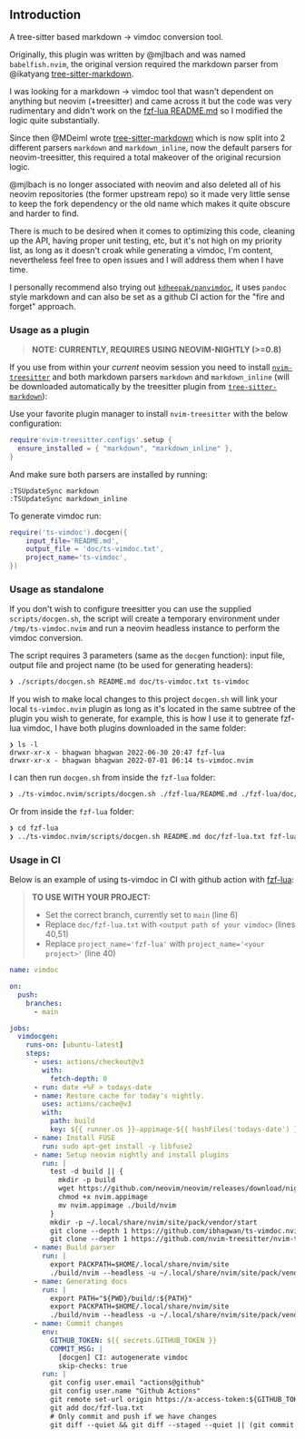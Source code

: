 ## Introduction

A tree-sitter based markdown -> vimdoc conversion tool.

Originally, this plugin was written by @mjlbach and was named `babelfish.nvim`,
the original version required the markdown parser from @ikatyang
[tree-sitter-markdown](https://github.com/ikatyang/tree-sitter-markdown).

I was looking for a markdown -> vimdoc tool that wasn't dependent on anything
but neovim (+treesitter) and came across it but the code was very rudimentary
and didn't work on the [fzf-lua
README.md](https://github.com/ibhagwan/fzf-lua/blob/main/README.md) so I
modified the logic quite substantially.

Since then @MDeiml wrote
[tree-sitter-markdown](https://github.com/MDeiml/tree-sitter-markdown) which
is now split into 2 different parsers `markdown` and `markdown_inline`, now
the default parsers for neovim-treesitter, this required a total makeover of
the original recursion logic.

@mjlbach is no longer associated with neovim and also deleted all of his neovim
repositories (the former upstream repo) so it made very little sense to keep the
fork dependency or the old name which makes it quite obscure and harder to find.

There is much to be desired when it comes to optimizing this code, cleaning up
the API, having proper unit testing, etc, but it's not high on my priority list,
as long as it doesn't croak while generating a vimdoc, I'm content, nevertheless
feel free to open issues and I will address them when I have time.

I personally recommend also trying out
[`kdheepak/panvimdoc`](https://github.com/kdheepak/panvimdoc), it uses
`pandoc` style markdown and can also be set as a github CI action for the
"fire and forget" approach.


### Usage as a plugin

> **NOTE: CURRENTLY, REQUIRES USING NEOVIM-NIGHTLY (>=0.8)**

If you use from within your *current* neovim session you need to install
[`nvim-treesitter`](https://github.com/nvim-treesitter/nvim-treesitter) and
both markdown parsers `markdown` and `markdown_inline` (will be downloaded
automatically by the treesitter plugin from
[`tree-sitter-markdown`](https://github.com/MDeiml/tree-sitter-markdown)):

Use your favorite plugin manager to install `nvim-treesitter` with the below
configuration:

```lua
require'nvim-treesitter.configs'.setup {
  ensure_installed = { "markdown", "markdown_inline" },
}
```

And make sure both parsers are installed by running:
```
:TSUpdateSync markdown
:TSUpdateSync markdown_inline
```

To generate vimdoc run:
```lua
require('ts-vimdoc').docgen({
	input_file='README.md',
	output_file = 'doc/ts-vimdoc.txt',
	project_name='ts-vimdoc',
})
```

### Usage as standalone

If you don't wish to configure treesitter you can use the supplied
`scripts/docgen.sh`, the script will create a temporary environment under
`/tmp/ts-vimdoc.nvim` and run a neovim headless instance to perform the
vimdoc conversion.

The script requires 3 parameters (same as the `docgen` function): input file,
output file and project name (to be used for generating headers):
```sh
❯ ./scripts/docgen.sh README.md doc/ts-vimdoc.txt ts-vimdoc
```

If you wish to make local changes to this project `docgen.sh` will link your
local `ts-vimdoc.nvim` plugin as long as it's located in the same subtree of
the plugin you wish to generate, for example, this is how I use it to generate
fzf-lua vimdoc, I have both plugins downloaded in the same folder:

```
❯ ls -l
drwxr-xr-x - bhagwan bhagwan 2022-06-30 20:47 fzf-lua
drwxr-xr-x - bhagwan bhagwan 2022-07-01 06:14 ts-vimdoc.nvim
```
I can then run `docgen.sh` from inside the `fzf-lua` folder:
```sh
❯ ./ts-vimdoc.nvim/scripts/docgen.sh ./fzf-lua/README.md ./fzf-lua/doc/fzf-lua.txt fzf-lua
```

Or from inside the `fzf-lua` folder:
```sh
❯ cd fzf-lua
❯ ../ts-vimdoc.nvim/scripts/docgen.sh README.md doc/fzf-lua.txt fzf-lua
```

### Usage in CI

Below is an example of using ts-vimdoc in CI with github action with
[fzf-lua](https://github.com/ibhagwan/fzf-lua):

> **TO USE WITH YOUR PROJECT:**
> - Set the correct branch, currently set to `main` (line 6)
> - Replace `doc/fzf-lua.txt` with `<output path of your vimdoc>` (lines 40,51)
> - Replace `project_name='fzf-lua'` with `project_name='<your project>'` (line 40)

```yaml
name: vimdoc

on:
  push:
    branches:
      - main

jobs:
  vimdocgen:
    runs-on: [ubuntu-latest]
    steps:
      - uses: actions/checkout@v3
        with:
          fetch-depth: 0
      - run: date +%F > todays-date
      - name: Restore cache for today's nightly.
        uses: actions/cache@v3
        with:
          path: build
          key: ${{ runner.os }}-appimage-${{ hashFiles('todays-date') }}
      - name: Install FUSE
        run: sudo apt-get install -y libfuse2
      - name: Setup neovim nightly and install plugins
        run: |
          test -d build || {
            mkdir -p build
            wget https://github.com/neovim/neovim/releases/download/nightly/nvim.appimage
            chmod +x nvim.appimage
            mv nvim.appimage ./build/nvim
          }
          mkdir -p ~/.local/share/nvim/site/pack/vendor/start
          git clone --depth 1 https://github.com/ibhagwan/ts-vimdoc.nvim ~/.local/share/nvim/site/pack/vendor/start/ts-vimdoc.nvim
          git clone --depth 1 https://github.com/nvim-treesitter/nvim-treesitter ~/.local/share/nvim/site/pack/vendor/start/nvim-treesitter
      - name: Build parser
        run: |
          export PACKPATH=$HOME/.local/share/nvim/site
          ./build/nvim --headless -u ~/.local/share/nvim/site/pack/vendor/start/ts-vimdoc.nvim/scripts/init.lua -c "TSUpdateSync markdown" -c "TSUpdateSync markdown_inline" -c "qa"
      - name: Generating docs
        run: |
          export PATH="${PWD}/build/:${PATH}"
          export PACKPATH=$HOME/.local/share/nvim/site
          ./build/nvim --headless -u ~/.local/share/nvim/site/pack/vendor/start/ts-vimdoc.nvim/scripts/init.lua  -c "lua require('ts-vimdoc').docgen({input_file='README.md', output_file='doc/fzf-lua.txt', project_name='fzf-lua', version='For Neovim >= 0.8.0'})" -c "qa"
      - name: Commit changes
        env:
          GITHUB_TOKEN: ${{ secrets.GITHUB_TOKEN }}
          COMMIT_MSG: |
            [docgen] CI: autogenerate vimdoc
            skip-checks: true
        run: |
          git config user.email "actions@github"
          git config user.name "Github Actions"
          git remote set-url origin https://x-access-token:${GITHUB_TOKEN}@github.com/${GITHUB_REPOSITORY}.git
          git add doc/fzf-lua.txt
          # Only commit and push if we have changes
          git diff --quiet && git diff --staged --quiet || (git commit -m "${COMMIT_MSG}"; git push origin HEAD:${GITHUB_REF})
```
